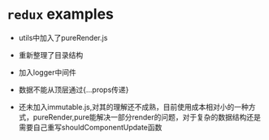 # `redux` examples


* utils中加入了pureRender.js

* 重新整理了目录结构

* 加入logger中间件

* 数据不能从顶层通过{...props传递}

* 还未加入immutable.js,对其的理解还不成熟，目前使用成本相对小的一种方式，pureRender,pure能解决一部分render的问题，对于复杂的数据结构还是需要自己重写shouldComponentUpdate函数





